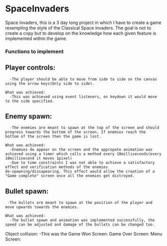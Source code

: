 # SpaceInvaders
Space invaders, this is a 3 day long project in which I have to create a game resempling the style of the Classical Space invaders. The goal is not to create a copy but to develop on the knowledge how each given feature is implemented within the game.

### 
### Functions to implement

## Player controls:

```
  -The player should be able to move from side to side on the canvas using the arrow keys(Only side to side).
  
What was achieved:
  -This was achieved using event listeners, on keydown it would move to the side specified.
```

## Enemy spawn:
```
  -The enemies are meant to spawn at the top of the screen and should progress towards the bottom of the screen. If enemies reach the        bottom of the screen then the game is lost. 

What was achieved:
  -Enemies do appear on the screen and the appropate animation was achieved using a timer which calls a method every 10milliseconds(every    10millisecond it moves 1pixel)
  -Due to time constraints I was not able to achieve a satisfactory effect and verification methods of the enemies                           de-spawning/dissapearing. This effect would allow the creation of a "Game complete" screen once all the enemies get distroyed.
```  
## Bullet spawn:
```
 -The bullets are meant to spawn at the position of the player and move upwards towards the enemies.
 
What was achieved:
  -The bullet spawn and animation was implemented successfully, the speed can be adjusted and damage of the bullets can be changed too.
 ``` 
Object collision:
 -This was the 
Game Won Screen:
Game Over Screen:
Menu Screen:

